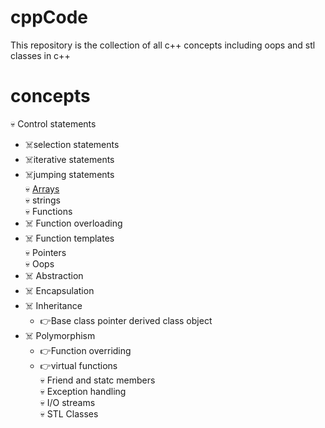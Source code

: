 # cppCode
This repository is the collection of all c++ concepts including oops and stl classes in c++

# concepts
:skull: Control statements<br/>
  - :skull_and_crossbones:selection statements<br/>
  - :skull_and_crossbones:iterative statements<br/>
  - :skull_and_crossbones:jumping statements<br/>
:skull: [Arrays](https://github.com/shivank96/cppCode/tree/main/Arrays)<br/>
:skull: strings<br/>
:skull: Functions<br/>
  - :skull_and_crossbones: Function overloading<br/>
  - :skull_and_crossbones: Function templates<br/>
:skull: Pointers<br/>
:skull: Oops<br/>
  - :skull_and_crossbones: Abstraction<br/>
  - :skull_and_crossbones: Encapsulation<br/>
  - :skull_and_crossbones: Inheritance<br/>
       - :point_right:Base class pointer derived class object<br/>
  - :skull_and_crossbones: Polymorphism<br/>
       -   :point_right:Function overriding<br/>
       -   :point_right:virtual functions<br/>
:skull: Friend and statc members<br/>
:skull: Exception handling<br/>
:skull: I/O streams<br/>
:skull: STL Classes<br/>
